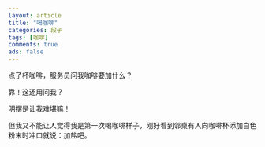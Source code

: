 ```yaml
---
layout: article
title: "喝咖啡"
categories: 段子
tags: [咖啡]
comments: true
ads: false
---
```


点了杯咖啡，服务员问我咖啡要加什么？

靠！这还用问我？

明摆是让我难堪嘛！

但我又不能让人觉得我是第一次喝咖啡样子，刚好看到邻桌有人向咖啡杯添加白色粉末时冲口就说：加盐吧。